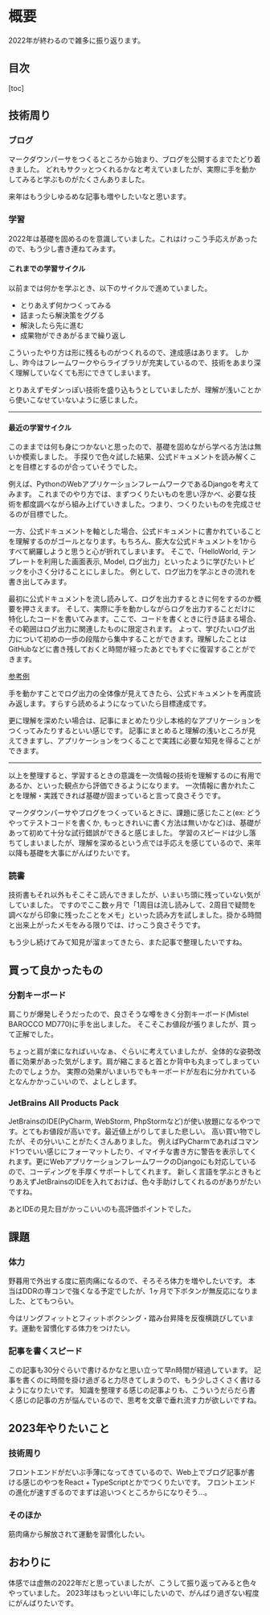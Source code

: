 # 概要

2022年が終わるので雑多に振り返ります。

## 目次

[toc]

## 技術周り

### ブログ

マークダウンパーサをつくるところから始まり、ブログを公開するまでたどり着きました。
どれもサクッとつくれるかなと考えていましたが、実際に手を動かしてみると学ぶものがたくさんありました。

来年はもう少しゆるめな記事も増やしたいなと思います。

### 学習

2022年は基礎を固めるのを意識していました。これはけっこう手応えがあったので、もう少し書き連ねてみます。

#### これまでの学習サイクル

以前までは何かを学ぶとき、以下のサイクルで進めていました。

* とりあえず何かつくってみる
* 詰まったら解決策をググる
* 解決したら先に進む
* 成果物ができあがるまで繰り返し

こういったやり方は形に残るものがつくれるので、達成感はあります。
しかし、昨今はフレームワークやらライブラリが充実しているので、技術をあまり深く理解していなくても形にできてしまいます。

とりあえずモダンっぽい技術を盛り込もうとしていましたが、理解が浅いことから使いこなせていないように感じました。

---

#### 最近の学習サイクル

このままでは何も身につかないと思ったので、基礎を固めながら学べる方法は無いか模索しました。
手探りで色々試した結果、公式ドキュメントを読み解くことを目標とするのが合っていそうでした。

例えば、PythonのWebアプリケーションフレームワークであるDjangoを考えてみます。
これまでのやり方では、まずつくりたいものを思い浮かべ、必要な技術を都度調べながら組み上げていきました。つまり、つくりたいものを完成させるのが目標でした。

一方、公式ドキュメントを軸とした場合、公式ドキュメントに書かれていることを理解するのがゴールとなります。もちろん、膨大な公式ドキュメントを1からすべて網羅しようと思うと心が折れてしまいます。
そこで、「HelloWorld, テンプレートを利用した画面表示, Model, ログ出力」といったように学びたいトピックを小さく分けることにしました。
例として、ログ出力を学ぶときの流れを書き出してみます。

最初に公式ドキュメントを流し読みして、ログを出力するときに何をするのか概要を押さえます。
そして、実際に手を動かしながらログを出力することだけに特化したコードを書いてみます。ここで、コードを書くときに行き詰まる場合、その範囲はログ出力に関連したものに限定されます。
よって、学びたいログ出力について初めの一歩の段階から集中することができます。理解したことはGitHubなどに書き残しておくと時間が経ったあとでもすぐに復習することができます。

[参考例](https://github.com/a-pompom/Django-playground/tree/main/playground/logging_django)

手を動かすことでログ出力の全体像が見えてきたら、公式ドキュメントを再度読み返します。すらすら読めるようになっていたら目標達成です。

更に理解を深めたい場合は、記事にまとめたり少し本格的なアプリケーションをつくってみたりするといい感じです。
記事にまとめると理解の浅いところが見えてきますし、アプリケーションをつくることで実践に必要な知見を得ることができます。

---

以上を整理すると、学習するときの意識を一次情報の技術を理解するのに有用であるか、といった観点から評価できるようになります。
一次情報に書かれたことを理解・実践できれば基礎が固まっていると言って良さそうです。

マークダウンパーサやブログをつくっているときに、課題に感じたこと(ex: どうやってテストコードを書くか, もっときれいに書く方法は無いかなど)は、基礎があって初めて十分な試行錯誤ができると感じました。
学習のスピードは少し落ちてしまいましたが、理解を深めるという点では手応えを感じているので、来年以降も基礎を大事にがんばりたいです。


### 読書

技術書もそれ以外もそこそこ読んできましたが、いまいち頭に残っていない気がしていました。
ですのでここ数ヶ月で「1周目は流し読みして、2周目で疑問を調べながら印象に残ったことをメモ」といった読み方を試しました。掛かる時間と出来上がったメモをみる限りでは、けっこう良さそうです。

もう少し続けてみて知見が溜まってきたら、また記事で整理したいですね。

## 買って良かったもの

### 分割キーボード

肩こりが爆発しそうだったので、良さそうな噂をきく分割キーボード(Mistel BAROCCO MD770)に手を出しました。
そこそこお値段が張りましたが、買って正解でした。

ちょっと肩が楽になればいいなぁ、ぐらいに考えていましたが、全体的な姿勢改善に効果があった気がします。肩が縮こまると首とか背中も丸まってしまっていたのでしょうか。
実際の効果がいまいちでもキーボードが左右に分かれているとなんかかっこいいので、よしとします。

### JetBrains All Products Pack

JetBrainsのIDE(PyCharm, WebStorm, PhpStormなど)が使い放題になるやつです。とてもお値段が高いです。最近値上がりしてました悲しい。
高い買い物でしたが、その分いいことがたくさんありました。
例えばPyCharmであればコマンド1つでいい感じにフォーマットしたり、イマイチな書き方に警告を表示してくれます。更にWebアプリケーションフレームワークのDjangoにも対応しているので、コーディングを手厚くサポートしてくれます。
新しく言語を学ぶときもとりあえずJetBrainsのIDEを入れておけば、色々手助けしてくれるのがありがたいですね。

あとIDEの見た目がかっこいいのも高評価ポイントでした。


## 課題

### 体力

野暮用で外出する度に筋肉痛になるので、そろそろ体力を増やしたいです。
本当はDDRの専コンで強くなる予定でしたが、1ヶ月で下ボタンが無反応になりました、とてもつらい。

今はリングフィットとフィットボクシング・踏み台昇降を反復横跳びしています。運動を習慣化する体力をつけたい。

### 記事を書くスピード

この記事も30分ぐらいで書けるかなと思い立って早n時間が経過しています。
記事を書くのに時間を掛け過ぎると力尽きてしまうので、もう少しさくさく書けるようになりたいです。
知識を整理する感じの記事よりも、こういうだらだら書く感じの記事の方が悩んでいるので、思考を文章で垂れ流す力が欲しいですね。

## 2023年やりたいこと

### 技術周り

フロントエンドがだいぶ手薄になってきているので、Web上でブログ記事が書ける感じのやつをReact + TypeScriptとかでつくりたいです。
フロントエンドの進化が速すぎるのでまずは追いつくところからになりそう...。

### そのほか

筋肉痛から解放されて運動を習慣化したい。

## おわりに

体感では虚無の2022年だと思っていましたが、こうして振り返ってみると色々やっていました。
2023年はもっといい年にしたいので、がんばり過ぎない程度にがんばりたいです。
